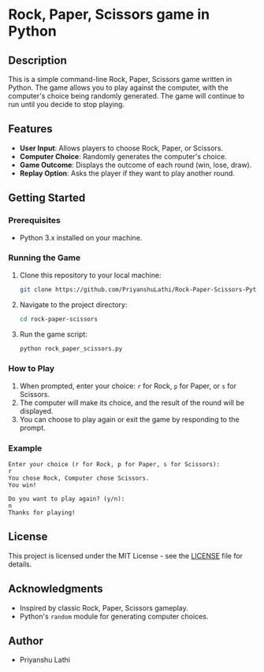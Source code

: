 # Rock, Paper, Scissors game in Python

## Description

This is a simple command-line Rock, Paper, Scissors game written in Python. The game allows you to play against the computer, with the computer's choice being randomly generated. The game will continue to run until you decide to stop playing.

## Features

- **User Input**: Allows players to choose Rock, Paper, or Scissors.
- **Computer Choice**: Randomly generates the computer's choice.
- **Game Outcome**: Displays the outcome of each round (win, lose, draw).
- **Replay Option**: Asks the player if they want to play another round.

## Getting Started

### Prerequisites

- Python 3.x installed on your machine.

### Running the Game

1. Clone this repository to your local machine:

    ```bash
    git clone https://github.com/PriyanshuLathi/Rock-Paper-Scissors-Python.git
    ```

2. Navigate to the project directory:

    ```bash
    cd rock-paper-scissors
    ```

3. Run the game script:

    ```bash
    python rock_paper_scissors.py
    ```

### How to Play

1. When prompted, enter your choice: `r` for Rock, `p` for Paper, or `s` for Scissors.
2. The computer will make its choice, and the result of the round will be displayed.
3. You can choose to play again or exit the game by responding to the prompt.

### Example

    Enter your choice (r for Rock, p for Paper, s for Scissors): 
    r 
    You chose Rock, Computer chose Scissors. 
    You win!

    Do you want to play again? (y/n): 
    n 
    Thanks for playing!


## License

This project is licensed under the MIT License - see the [LICENSE](https://github.com/PriyanshuLathi/Rock-Paper-Scissors-Python/blob/main/LICENSE) file for details.

## Acknowledgments

- Inspired by classic Rock, Paper, Scissors gameplay.
- Python's `random` module for generating computer choices.

## Author

- Priyanshu Lathi
